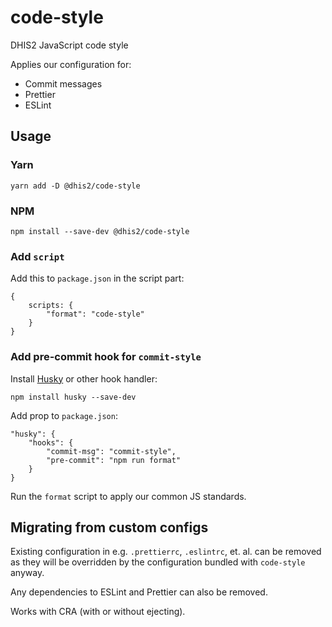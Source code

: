 # code-style

DHIS2 JavaScript code style

Applies our configuration for:

-   Commit messages
-   Prettier
-   ESLint

## Usage

### Yarn

```
yarn add -D @dhis2/code-style
```

### NPM

```
npm install --save-dev @dhis2/code-style
```

### Add `script`

Add this to `package.json` in the script part:

```
{
    scripts: {
        "format": "code-style"
    }
}
```

### Add pre-commit hook for `commit-style`

Install [Husky](https://github.com/typicode/husky) or other hook handler:

```
npm install husky --save-dev
```

Add prop to `package.json`:

```
"husky": {
    "hooks": {
        "commit-msg": "commit-style",
        "pre-commit": "npm run format"
    }
}
```

Run the `format` script to apply our common JS standards.

## Migrating from custom configs

Existing configuration in e.g. `.prettierrc`, `.eslintrc`, et. al. can
be removed as they will be overridden by the configuration bundled with
`code-style` anyway.

Any dependencies to ESLint and Prettier can also be removed.

Works with CRA (with or without ejecting).
